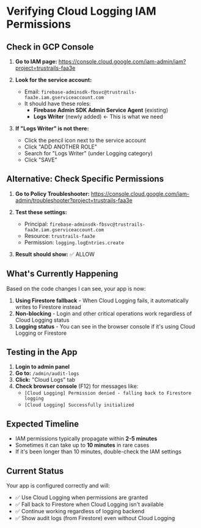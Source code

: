 # Verifying Cloud Logging IAM Permissions

## Check in GCP Console

1. **Go to IAM page:**
   https://console.cloud.google.com/iam-admin/iam?project=trustrails-faa3e

2. **Look for the service account:**
   - Email: `firebase-adminsdk-fbsvc@trustrails-faa3e.iam.gserviceaccount.com`
   - It should have these roles:
     - **Firebase Admin SDK Admin Service Agent** (existing)
     - **Logs Writer** (newly added) ← This is what we need

3. **If "Logs Writer" is not there:**
   - Click the pencil icon next to the service account
   - Click "ADD ANOTHER ROLE"
   - Search for "Logs Writer" (under Logging category)
   - Click "SAVE"

## Alternative: Check Specific Permissions

1. **Go to Policy Troubleshooter:**
   https://console.cloud.google.com/iam-admin/troubleshooter?project=trustrails-faa3e

2. **Test these settings:**
   - Principal: `firebase-adminsdk-fbsvc@trustrails-faa3e.iam.gserviceaccount.com`
   - Resource: `trustrails-faa3e`
   - Permission: `logging.logEntries.create`

3. **Result should show:** ✅ ALLOW

## What's Currently Happening

Based on the code changes I can see, your app is now:

1. **Using Firestore fallback** - When Cloud Logging fails, it automatically writes to Firestore instead
2. **Non-blocking** - Login and other critical operations work regardless of Cloud Logging status
3. **Logging status** - You can see in the browser console if it's using Cloud Logging or Firestore

## Testing in the App

1. **Login to admin panel**
2. **Go to:** `/admin/audit-logs`
3. **Click:** "Cloud Logs" tab
4. **Check browser console** (F12) for messages like:
   - `[Cloud Logging] Permission denied - falling back to Firestore logging`
   - `[Cloud Logging] Successfully initialized`

## Expected Timeline

- IAM permissions typically propagate within **2-5 minutes**
- Sometimes it can take up to **10 minutes** in rare cases
- If it's been longer than 10 minutes, double-check the IAM settings

## Current Status

Your app is configured correctly and will:
- ✅ Use Cloud Logging when permissions are granted
- ✅ Fall back to Firestore when Cloud Logging isn't available
- ✅ Continue working regardless of logging backend
- ✅ Show audit logs (from Firestore) even without Cloud Logging